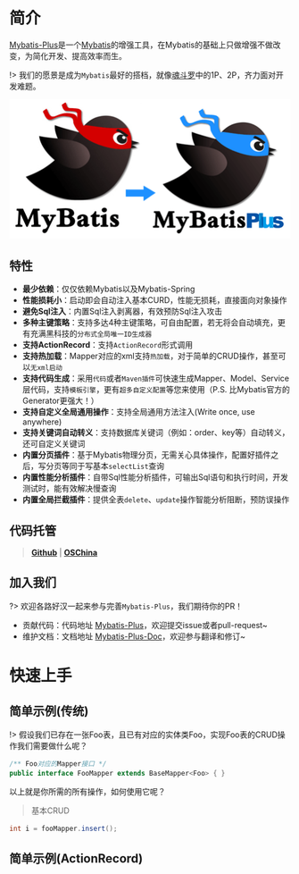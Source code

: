 # 简介

[Mybatis-Plus](https://github.com/baomidou/mybatis-plus)是一个[Mybatis](http://www.mybatis.org/mybatis-3/)的增强工具，在Mybatis的基础上只做增强不做改变，为简化开发、提高效率而生。

!> 我们的愿景是成为`Mybatis`最好的搭档，就像[魂斗罗](assets/contra.jpg)中的1P、2P，齐力面对开发难题。

![relationship](assets/relationship-with-mybatis.png)

## 特性

- **最少依赖**：仅仅依赖Mybatis以及Mybatis-Spring
- **性能损耗小**：启动即会自动注入基本CURD，性能无损耗，直接面向对象操作
- **避免Sql注入**：内置Sql注入剥离器，有效预防Sql注入攻击
- **多种主键策略**：支持多达4种主键策略，可自由配置，若无将会自动填充，更有充满黑科技的`分布式全局唯一ID生成器`
- **支持ActionRecord**：支持`ActionRecord`形式调用
- **支持热加载**：Mapper对应的xml支持`热加载`，对于简单的CRUD操作，甚至可以`无xml启动`
- **支持代码生成**：采用`代码`或者`Maven插件`可快速生成Mapper、Model、Service层代码，支持`模板引擎`，更有`超多自定义配置`等您来使用（P.S. 比Mybatis官方的Generator更强大！）
- **支持自定义全局通用操作**：支持全局通用方法注入(Write once, use anywhere)
- **支持关键词自动转义**：支持数据库关键词（例如：order、key等）自动转义，还可自定义关键词
- **内置分页插件**：基于Mybatis物理分页，无需关心具体操作，配置好插件之后，写分页等同于写基本`selectList`查询
- **内置性能分析插件**：自带Sql性能分析插件，可输出Sql语句和执行时间，开发测试时，能有效解决慢查询
- **内置全局拦截插件**：提供全表`delete`、`update`操作智能分析阻断，预防误操作

## 代码托管

> **[Github](https://github.com/baomidou/mybatis-plus)** | **[OSChina](http://git.oschina.net/baomidou/mybatis-plus)**

## 加入我们

?> 欢迎各路好汉一起来参与完善`Mybatis-Plus`，我们期待你的PR！

- 贡献代码：代码地址 [Mybatis-Plus](https://github.com/baomidou/mybatis-plus)，欢迎提交issue或者pull-request~
- 维护文档：文档地址 [Mybatis-Plus-Doc](https://github.com/baomidou/mybatis-plus-doc)，欢迎参与翻译和修订~

# 快速上手

## 简单示例(传统)

!> 假设我们已存在一张Foo表，且已有对应的实体类Foo，实现Foo表的CRUD操作我们需要做什么呢？

```java
/** Foo对应的Mapper接口 */
public interface FooMapper extends BaseMapper<Foo> { }
```

以上就是你所需的所有操作，如何使用它呢？

> 基本CRUD

```java
int i = fooMapper.insert();
```

## 简单示例(ActionRecord)
